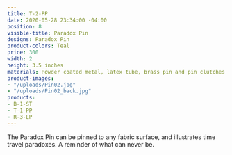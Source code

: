 ```yaml
---
title: T-2-PP
date: 2020-05-28 23:34:00 -04:00
position: 8
visible-title: Paradox Pin
designs: Paradox Pin
product-colors: Teal
price: 300
width: 2
height: 3.5 inches
materials: Powder coated metal, latex tube, brass pin and pin clutches.
product-images:
- "/uploads/Pin02.jpg"
- "/uploads/Pin02_back.jpg"
products:
- B-1-ST
- T-1-PP
- R-3-LP
---
```


The Paradox Pin can be pinned to any fabric surface, and illustrates time travel paradoxes. A reminder of what can never be.